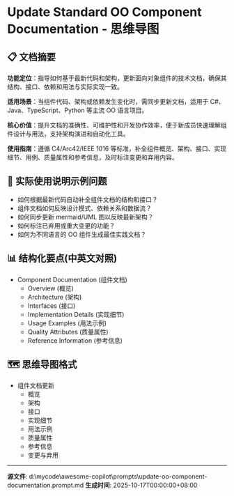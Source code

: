 # Update Standard OO Component Documentation - 思维导图

## 📋 文档摘要

**功能定位**：指导如何基于最新代码和架构，更新面向对象组件的技术文档，确保其结构、接口、依赖和用法与实际实现一致。

**适用场景**：当组件代码、架构或依赖发生变化时，需同步更新文档，适用于 C#、Java、TypeScript、Python 等主流 OO 语言项目。

**核心价值**：提升文档的准确性、可维护性和开发协作效率，便于新成员快速理解组件设计与用法，支持架构演进和自动化工具。

**使用指南**：遵循 C4/Arc42/IEEE 1016 等标准，补全组件概览、架构、接口、实现细节、用例、质量属性和参考信息，及时标注变更和弃用内容。

## 🎯 实际使用说明示例问题

- 如何根据最新代码自动补全组件文档的结构和接口？
- 组件文档如何反映设计模式、依赖关系和数据流？
- 如何同步更新 mermaid/UML 图以反映最新架构？
- 如何标注已弃用或重大变更的功能？
- 如何为不同语言的 OO 组件生成最佳实践文档？

## 📊 结构化要点(中英文对照)

- Component Documentation (组件文档)
  - Overview (概览)
  - Architecture (架构)
  - Interfaces (接口)
  - Implementation Details (实现细节)
  - Usage Examples (用法示例)
  - Quality Attributes (质量属性)
  - Reference Information (参考信息)

## 🗺️ 思维导图格式

- 组件文档更新
  - 概览
  - 架构
  - 接口
  - 实现细节
  - 用法示例
  - 质量属性
  - 参考信息
  - 变更与弃用

---
**源文件**: d:\mycode\awesome-copilot\prompts\update-oo-component-documentation.prompt.md
**生成时间**: 2025-10-17T00:00:00+08:00
